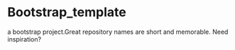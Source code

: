 # Bootstrap_template
a bootstrap project.Great repository names are short and memorable. Need inspiration? 
